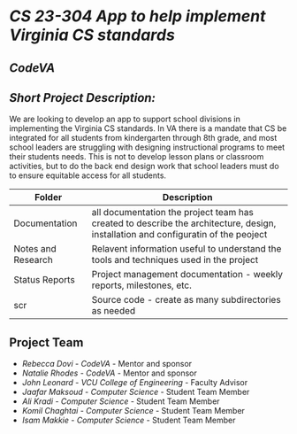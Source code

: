 # *CS 23-304 App to help implement Virginia CS standards*
## *CodeVA*
## *Short Project Description:*
We are looking to develop an app to support school divisions in implementing the Virginia CS standards. In VA there is a mandate that CS be integrated for all students from kindergarten through 8th grade, and most school leaders are struggling with designing instructional programs to meet their students needs. This is not to develop lesson plans or classroom activities, but to do the back end design work that school leaders must do to ensure equitable access for all students.

| Folder | Description |
|---|---|
| Documentation |  all documentation the project team has created to describe the architecture, design, installation and configuratin of the peoject |
| Notes and Research | Relavent information useful to understand the tools and techniques used in the project |
| Status Reports | Project management documentation - weekly reports, milestones, etc. |
| scr | Source code - create as many subdirectories as needed |

## Project Team
- *Rebecca Dovi*  - *CodeVA* - Mentor and sponsor
- *Natalie Rhodes* - *CodeVA* - Mentor and sponsor
- *John Leonard* - *VCU College of Engineering* - Faculty Advisor
- *Jaafar Maksoud* - *Computer Science* - Student Team Member
- *Ali Kradi* - *Computer Science* - Student Team Member
- *Komil Chaghtai* - *Computer Science* - Student Team Member
- *Isam Makkie* - *Computer Science* - Student Team Member

